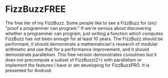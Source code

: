 # FizzBuzzFREE
The free tier of my FizzBuzz. Some people like to see a FizzBuzz for (sic) "proof a programmer can program." If we're serious about discovering whether a programmer can program, just writing a function which computes FizzBuzz has not been enough for at least 10 years. The FizzBuzz should be performant, it should demonstrate a mathematician's research of modular arithmetic and use that for a performance improvement, and it should demonstrate parallelism. This free version demonstrates coroutines but it does not precompute a subset of FizzBuzz(Z+) with parallelism or implement the features I have or am developing for FizzBuzzPRO. It is presented for Android.